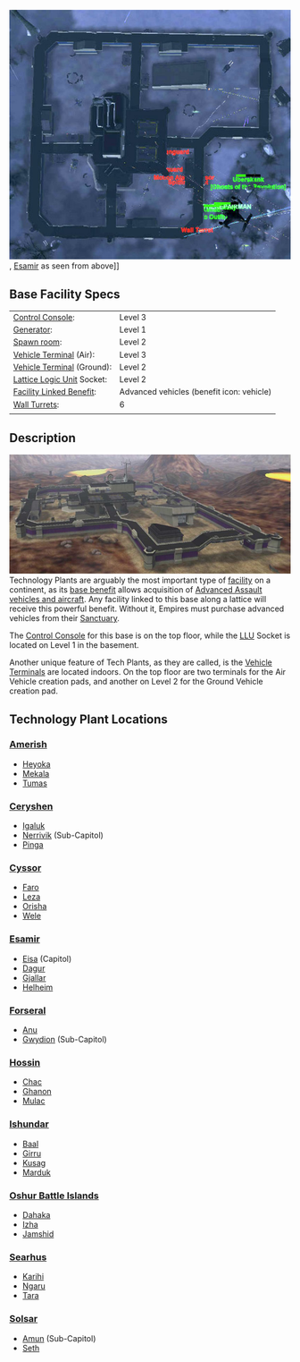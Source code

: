 ![](../images/Dagur_overhead.jpg "fig:Dagur_overhead.jpg"),
[Esamir](Esamir.md) as seen from above\]\]

## Base Facility Specs

|                                                                       |                                           |
| --------------------------------------------------------------------- | ----------------------------------------- |
| [Control Console](Control_Console.md):                                | Level 3                                   |
| [Generator](../items/Generator.md):                                   | Level 1                                   |
| [Spawn room](Spawn_Room.md):                                          | Level 2                                   |
| [Vehicle Terminal](Vehicle_Terminal.md) (Air):                        | Level 3                                   |
| [Vehicle Terminal](Vehicle_Terminal.md) (Ground):                     | Level 2                                   |
| [Lattice Logic Unit](../terminology/Lattice_Logic_Unit.md) Socket:    | Level 2                                   |
| [Facility Linked Benefit](../terminology/Facility_Linked_Benefit.md): | Advanced vehicles (benefit icon: vehicle) |
| [Wall Turrets](../items/Phalanx.md):                                  | 6                                         |
|                                                                       |                                           |

## Description

![](../images/Techplant.jpg "fig:Techplant.jpg") Technology Plants are arguably
the most important type of [facility](Facilities.md) on a
continent, as its [base benefit](../terminology/Facility_Linked_Benefit.md)
allows acquisition of [Advanced Assault vehicles and
aircraft](../vehicles/Advanced_Assault_vehicles.md). Any facility linked to
this base along a lattice will receive this powerful benefit. Without
it, Empires must purchase advanced vehicles from their
[Sanctuary](Sanctuary.md).

The [Control Console](Control_Console.md) for this base is on
the top floor, while the [LLU](../terminology/Lattice_Logic_Unit.md) Socket is located on
Level 1 in the basement.

Another unique feature of Tech Plants, as they are called, is the
[Vehicle Terminals](Vehicle_Terminal.md) are located indoors. On
the top floor are two terminals for the Air Vehicle creation pads, and
another on Level 2 for the Ground Vehicle creation pad.

## Technology Plant Locations

### [Amerish](Amerish.md)

- [Heyoka](../facilities/Heyoka.md)
- [Mekala](../facilities/Mekala.md)
- [Tumas](../facilities/Tumas.md)

### [Ceryshen](Ceryshen.md)

- [Igaluk](../facilities/Igaluk.md)
- [Nerrivik](../facilities/Nerrivik.md) (Sub-Capitol)
- [Pinga](../facilities/Pinga.md)

### [Cyssor](Cyssor.md)

- [Faro](../facilities/Faro.md)
- [Leza](../facilities/Leza.md)
- [Orisha](../facilities/Orisha.md)
- [Wele](../facilities/Wele.md)

### [Esamir](Esamir.md)

- [Eisa](../facilities/Eisa.md) (Capitol)
- [Dagur](../facilities/Dagur.md)
- [Gjallar](../facilities/Gjallar.md)
- [Helheim](../facilities/Helheim.md)

### [Forseral](Forseral.md)

- [Anu](../facilities/Anu.md)
- [Gwydion](../facilities/Gwydion.md) (Sub-Capitol)

### [Hossin](Hossin.md)

- [Chac](../facilities/Chac.md)
- [Ghanon](../facilities/Ghanon.md)
- [Mulac](../facilities/Mulac.md)

### [Ishundar](Ishundar.md)

- [Baal](../facilities/Baal.md)
- [Girru](../facilities/Girru.md)
- [Kusag](../facilities/Kusag.md)
- [Marduk](../facilities/Marduk.md)

### [Oshur Battle Islands](Oshur.md)

- [Dahaka](../facilities/Dahaka.md)
- [Izha](../facilities/Izha.md)
- [Jamshid](../facilities/Jamshid.md)

### [Searhus](Searhus.md)

- [Karihi](../facilities/Karihi.md)
- [Ngaru](../facilities/Ngaru.md)
- [Tara](../facilities/Tara.md)

### [Solsar](Solsar.md)

- [Amun](../facilities/Amun.md) (Sub-Capitol)
- [Seth](../facilities/Seth.md)

<!--[Category:Locations](Category:Locations.md)-->
